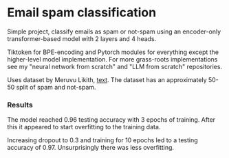 # Email spam classification

Simple project, classify emails as spam or not-spam using an encoder-only transformer-based model with 2 layers and 4 heads. 

Tiktoken for BPE-encoding and Pytorch modules for everything except the higher-level model implementation. For more grass-roots implementations see my "neural network from scratch" and "LLM from scratch" repositories.

Uses dataset by Meruvu Likith, [text](https://www.kaggle.com/datasets/meruvulikith/190k-spam-ham-email-dataset-for-classification?resource=download). 
The dataset has an approximately 50-50 split of spam and not-spam. 


### Results
The model reached 0.96 testing accuracy with 3 epochs of training. After this it appeared to start overfitting to the training data.

Increasing dropout to 0.3 and training for 10 epochs led to a testing accuracy of 0.97. Unsurprisingly there was less overfitting.


